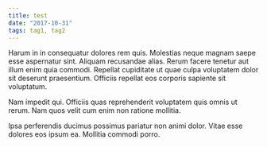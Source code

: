 ```yaml
---
title: test
date: "2017-10-31"
tags: tag1, tag2
---
```


Harum in in consequatur dolores rem quis. Molestias neque magnam saepe esse aspernatur sint. Aliquam recusandae alias. Rerum facere tenetur aut illum enim quia commodi. Repellat cupiditate ut quae culpa voluptatem dolor sit deserunt praesentium. Officiis repellat eos corporis sapiente sit voluptatum.

Nam impedit qui. Officiis quas reprehenderit voluptatem quis omnis ut rerum. Nam quos velit cum enim non ratione mollitia.

Ipsa perferendis ducimus possimus pariatur non animi dolor. Vitae esse dolores eos ipsum ea. Mollitia commodi porro.